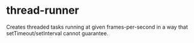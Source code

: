 # thread-runner
Creates threaded tasks running at given frames-per-second in a way that setTimeout/setInterval cannot guarantee.
